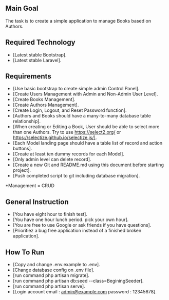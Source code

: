 ## Main Goal
The task is to create a simple application to manage Books based on Authors.

## Required Technology
- [Latest stable Bootstrap].
- [Latest stable Laravel].

## Requirements
- [Use basic bootstrap to create simple admin Control Panel].
- [Create Users Management with Admin and Non-Admin User Level].
- [Create Books Management].
- [Create Authors Management].
- [Create Login, Logout, and Reset Password function].
- [Authors and Books should have a many-to-many database table relationship].
- [When creating or Editing a Book, User should be able to select more than one Authors. Try to use https://select2.org/ or https://selectize.github.io/selectize.js/].
- [Each Model landing page should have a table list of record and action buttons].
- [Create at least ten dummy records for each Model].
- [Only admin level can delete record].
- [Create a new Git and README.md using this document before starting project].
- [Push completed script to git including database migration].

*Management = CRUD

## General Instruction
- [You have eight hour to finish test].
- [You have one hour lunch period. pick your own hour].
- [You are free to use Google or ask friends if you have questions].
- [Prioritiez a bug free application instead of a finished broken application].

## How To Run
- [Copy and change .env.example to .env].
- [Change database config on .env file].
- [run command php artisan migrate].
- [run command php artisan db:seed --class=BeginingSeeder].
- [run command php artisan serve].
- [Login account email : admin@example.com password : 12345678].